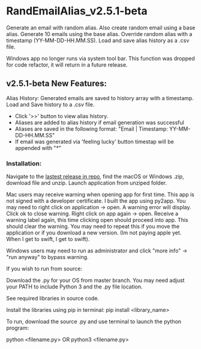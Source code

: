 # RandEmailAlias_v2.5.1-beta

Generate an email with random alias. Also create random email using a base alias. Generate 10 emails using the base alias. Override random alias with a timestamp (YY-MM-DD-HH.MM.SS). Load and save alias history as a .csv file.

Windows app no longer runs via system tool bar. This function was dropped for code refactor, it will return in a future release.

## v2.5.1-beta New Features:
Alias History: Generated emails are saved to history array with a timestamp. Load and Save history to a .csv file.
- Click '>>' button to view alias history.
- Aliases are added to alias history if email generation was successful
- Aliases are saved in the following format: "Email | Timestamp: YY-MM-DD-HH.MM.SS"
- If email was generated via 'feeling lucky' button timestap will be appended with "*"

### Installation:
Navigate to the [lastest release in repo](https://github.com/JakeOrona/RandEmailAlias/releases), find the macOS or Windows .zip, download file and unzip. Launch application from unziped folder.

Mac users may receive warning when opening app for first time. This app is not signed with a developer certificate. I built the app using py2app. You may need to right click on application -> open. A warning error will display. Click ok to close warning. Right click on app again -> open. Receive a warning label again, this time clicking open should proceed into app. This should clear the warning. You may need to repeat this if you move the application or if you download a new version. (Im not paying apple yet. When I get to swift, I get to swift).

Windows users may need to run as administrator and click "more info" -> "run anyway" to bypass warning.

If you wish to run from source:

Download the .py for your OS from master branch. You may need adjust your PATH to include Python 3 and the .py file location.

See required libraries in source code.

Install the libraries using pip in terminal: pip install <library_name>

To run, download the source .py and use terminal to launch the python program:

python <filename.py> OR python3 <filename.py>